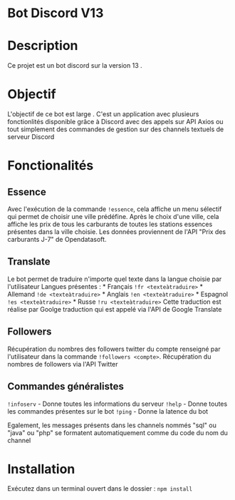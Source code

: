 # Bot Discord V13

# Description

Ce projet est un bot discord sur la version 13 . 

# Objectif 

L'objectif de ce bot est large . C'est un application avec plusieurs fonctionlités disponible grâce à Discord avec des appels sur API Axios ou tout simplement des commandes de gestion sur des channels textuels de serveur Discord

# Fonctionalités

## Essence 

Avec l'exécution de la commande `!essence`, cela affiche un menu sélectif qui permet de choisir une ville prédéfine. Après le choix d'une ville, cela affiche les prix de tous les carburants de toutes les stations essences présentes dans la ville choisie. Les données proviennent de l'API "Prix des carburants J-7" de Opendatasoft.

## Translate 

Le bot permet de traduire n'importe quel texte dans la langue choisie par l'utilisateur
    Langues présentes :
                        * Français `!fr <texteàtraduire>`
                        * Allemand `!de <texteàtraduire>`
                        * Anglais `!en <texteàtraduire>`
                        * Espagnol `!es <texteàtraduire>`
                        * Russe `!ru <texteàtraduire>`
Cette traduction est réalise par Goolge traduction qui est appelé via l'API de Google Translate

## Followers

Récupération du nombres des followers twitter du compte renseigné par l'utilisateur dans la commande `!followers <compte>`. Récupération du nombres de followers via l'API Twitter

## Commandes généralistes 
`!infoserv` - Donne toutes les informations du serveur
`!help` - Donne toutes les commandes présentes sur le bot
`!ping` - Donne la latence du bot

Egalement, les messages présents dans les channels nommés "sql" ou "java" ou "php" se formatent automatiquement comme du code du nom du channel

# Installation

Exécutez dans un terminal ouvert dans le dossier : `npm install`
